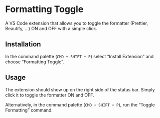 # Formatting Toggle

A VS Code extension that allows you to toggle the formatter (Prettier, Beautify, …) ON and OFF with a simple click.

## Installation

In the command palette (`CMD + SHIFT + P`) select “Install Extension” and choose “Formatting Toggle”.

## Usage

The extension should show up on the right side of the status bar. Simply click it to toggle the formatter ON and OFF.

Alternatively, in the command palette (`CMD + SHIFT + P`), run the “Toggle Formatting” command.
